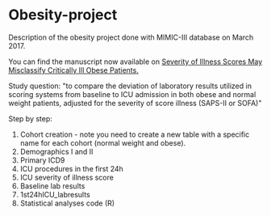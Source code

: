 # Obesity-project
Description of the obesity project done with MIMIC-III database on March 2017.

You can find the manuscript now available on [Severity of Illness Scores May Misclassify Critically Ill Obese Patients.](https://insights.ovid.com/pubmed?pmid=29194147)

Study question:
"to compare the deviation of laboratory results utilized in scoring systems from baseline to ICU admission in both obese and normal weight patients, adjusted for the severity of score illness (SAPS-II or SOFA)"

Step by step:
1. Cohort creation - note you need to create a new table with a specific name for each cohort (normal weight and obese).
2. Demographics I and II
3. Primary ICD9
4. ICU procedures in the first 24h
5. ICU severity of illness score
6. Baseline lab results
7. 1st24hICU_labresults
8. Statistical analyses code (R)

